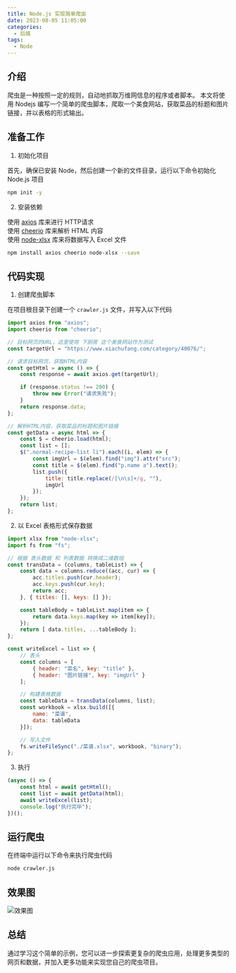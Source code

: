 ```yaml
---
title: Node.js 实现简单爬虫
date: 2023-08-05 11:05:00
categories: 
  - 后端
tags:
  - Node
---
```


## 介绍

爬虫是一种按照一定的规则，自动地抓取万维网信息的程序或者脚本。
本文将使用 Nodejs 编写一个简单的爬虫脚本，爬取一个美食网站，获取菜品的标题和图片链接，并以表格的形式输出。

## 准备工作

1. 初始化项目

首先，确保已安装 Node，然后创建一个新的文件目录，运行以下命令初始化 Node.js 项目

```bash
npm init -y
```

2. 安装依赖

使用 [axios](https://axios-http.com/docs/intro) 库来进行 HTTP请求  
使用 [cheerio](https://cheerio.js.org/) 库来解析 HTML 内容  
使用 [node-xlsx](https://github.com/mgcrea/node-xlsx) 库来将数据写入 Excel 文件  

```bash
npm install axios cheerio node-xlsx --save
```

## 代码实现

1. 创建爬虫脚本

在项目根目录下创建一个 `crawler.js` 文件，并写入以下代码

```js
import axios from "axios";
import cheerio from "cheerio";

// 目标网页的URL，这里使用 下厨房 这个美食网站作为测试
const targetUrl = "https://www.xiachufang.com/category/40076/";

// 请求目标网页，获取HTML内容
const getHtml = async () => {
    const response = await axios.get(targetUrl);

    if (response.status !== 200) {
        throw new Error("请求失败");
    }
    return response.data;
};

// 解析HTML内容，获取菜品的标题和图片链接
const getData = async html => {
    const $ = cheerio.load(html);
    const list = [];
    $(".normal-recipe-list li").each((i, elem) => {
        const imgUrl = $(elem).find("img").attr("src");
        const title = $(elem).find("p.name a").text();
        list.push({
            title: title.replace(/[\n\s]+/g, ""),
            imgUrl
        });
    });
    return list;
};
```

2. 以 Excel 表格形式保存数据

```js
import xlsx from "node-xlsx";
import fs from "fs";

// 根据 表头数据 和 列表数据 转换成二维数组
const transData = (columns, tableList) => {
    const data = columns.reduce((acc, cur) => {
        acc.titles.push(cur.header);
        acc.keys.push(cur.key);
        return acc;
    }, { titles: [], keys: [] });

    const tableBody = tableList.map(item => {
        return data.keys.map(key => item[key]);
    });
    return [ data.titles, ...tableBody ];
};

const writeExcel = list => {
    // 表头
    const columns = [
        { header: "菜名", key: "title" },
        { header: "图片链接", key: "imgUrl" }
    ];

    // 构建表格数据
    const tableData = transData(columns, list);
    const workbook = xlsx.build([{
        name: "菜谱",
        data: tableData
    }]);

    // 写入文件
    fs.writeFileSync("./菜谱.xlsx", workbook, "binary");
};
```

3. 执行

```js
(async () => {
    const html = await getHtml();
    const list = await getData(html);
    await writeExcel(list);
    console.log("执行完毕");
})();
```

## 运行爬虫

在终端中运行以下命令来执行爬虫代码

```bash
node crawler.js
```

## 效果图

![效果图](/images/node-crawler_1.webp)

## 总结

通过学习这个简单的示例，您可以进一步探索更复杂的爬虫应用，处理更多类型的网页和数据，并加入更多功能来实现您自己的爬虫项目。
